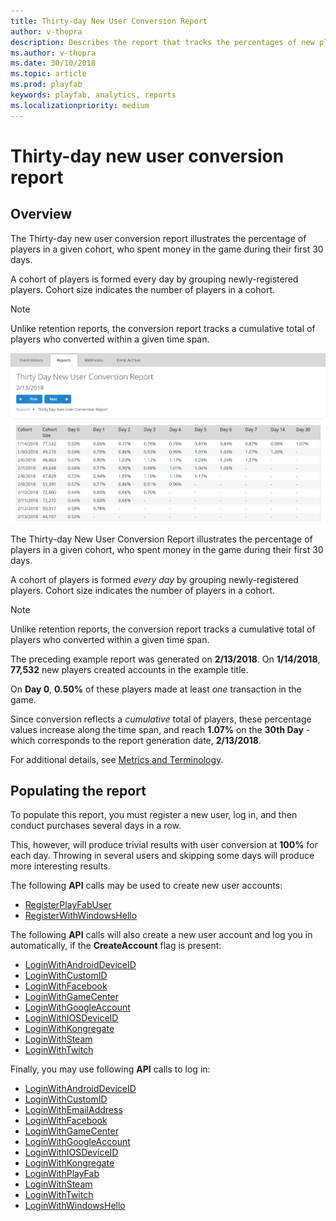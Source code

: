 ```yaml
---
title: Thirty-day New User Conversion Report
author: v-thopra
description: Describes the report that tracks the percentages of new players who spend money within the first 30 days.
ms.author: v-thopra
ms.date: 30/10/2018
ms.topic: article
ms.prod: playfab
keywords: playfab, analytics, reports
ms.localizationpriority: medium
---
```


# Thirty-day new user conversion report

## Overview

The Thirty-day new user conversion report illustrates the percentage of players in a given cohort, who spent money in the game during their first 30 days.

A cohort of players is formed every day by grouping newly-registered players. Cohort size indicates the number of players in a cohort.

> [!NOTE]
> Unlike retention reports, the conversion report tracks a cumulative total of players who converted within a given time span.

![thirty-day New User Conversion Report Table](media/tutorials/thirty-day-new-user-conversion-report-table.png)  

The Thirty-day New User Conversion Report illustrates the percentage of players in a given cohort, who spent money in the game during their first 30 days.

A cohort of players is formed *every day* by grouping newly-registered players. Cohort size indicates the number of players in a cohort.

> [!NOTE]
> Unlike retention reports, the conversion report tracks a cumulative total of players who converted within a given time span.

The preceding example report was generated on **2/13/2018**. On **1/14/2018**, **77,532** new players created accounts in the example title.

On **Day 0**, **0.50%** of these players made at least *one* transaction in the game.

Since conversion reflects a *cumulative* total of players, these percentage values increase along the time span, and reach **1.07%** on the **30th Day** - which corresponds to the report generation date, **2/13/2018**.

For additional details, see [Metrics and Terminology](../metrics/metrics-and-terminology.md).

## Populating the report

To populate this report, you must register a new user, log in, and then conduct purchases several days in a row.

This, however, will produce trivial results with user conversion at **100%** for each day. Throwing in several users and skipping some days will produce more interesting results.

The following **API** calls may be used to create new user accounts:

- [RegisterPlayFabUser](xref:titleid.playfabapi.com.client.authentication.registerplayfabuser)
- [RegisterWithWindowsHello](xref:titleid.playfabapi.com.client.authentication.registerwithwindowshello)

The following **API** calls will also create a new user account and log you in automatically, if the **CreateAccount** flag is present:

- [LoginWithAndroidDeviceID](xref:titleid.playfabapi.com.client.authentication.loginwithandroiddeviceid)
- [LoginWithCustomID](xref:titleid.playfabapi.com.client.authentication.loginwithcustomid)
- [LoginWithFacebook](xref:titleid.playfabapi.com.client.authentication.loginwithfacebook)
- [LoginWithGameCenter](xref:titleid.playfabapi.com.client.authentication.loginwithgamecenter)
- [LoginWithGoogleAccount](xref:titleid.playfabapi.com.client.authentication.loginwithgoogleaccount)
- [LoginWithIOSDeviceID](xref:titleid.playfabapi.com.client.authentication.loginwithiosdeviceid)
- [LoginWithKongregate](xref:titleid.playfabapi.com.client.authentication.loginwithkongregate)
- [LoginWithSteam](xref:titleid.playfabapi.com.client.authentication.loginwithsteam)
- [LoginWithTwitch](xref:titleid.playfabapi.com.client.authentication.loginwithtwitch)

Finally, you may use following **API** calls to log in:

- [LoginWithAndroidDeviceID](xref:titleid.playfabapi.com.client.authentication.loginwithandroiddeviceid)
- [LoginWithCustomID](xref:titleid.playfabapi.com.client.authentication.loginwithcustomid)
- [LoginWithEmailAddress](xref:titleid.playfabapi.com.client.authentication.loginwithemailaddress)
- [LoginWithFacebook](xref:titleid.playfabapi.com.client.authentication.loginwithfacebook)
- [LoginWithGameCenter](xref:titleid.playfabapi.com.client.authentication.loginwithgamecenter)
- [LoginWithGoogleAccount](xref:titleid.playfabapi.com.client.authentication.loginwithgoogleaccount)
- [LoginWithIOSDeviceID](xref:titleid.playfabapi.com.client.authentication.loginwithiosdeviceid)
- [LoginWithKongregate](xref:titleid.playfabapi.com.client.authentication.loginwithkongregate)
- [LoginWithPlayFab](xref:titleid.playfabapi.com.client.authentication.loginwithplayfab)
- [LoginWithSteam](xref:titleid.playfabapi.com.client.authentication.loginwithsteam)
- [LoginWithTwitch](xref:titleid.playfabapi.com.client.authentication.loginwithtwitch)
- [LoginWithWindowsHello](xref:titleid.playfabapi.com.client.authentication.loginwithwindowshello)
